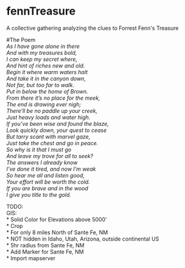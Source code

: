 # fennTreasure
A collective gathering analyzing the clues to Forrest Fenn's Treasure

#The Poem  
_As I have gone alone in there  
And with my treasures bold,  
I can keep my secret where,  
And hint of riches new and old.  
Begin it where warm waters halt  
And take it in the canyon down,  
Not far, but too far to walk.  
Put in below the home of Brown.  
From there it’s no place for the meek,  
The end is drawing ever nigh;  
There’ll be no paddle up your creek,  
Just heavy loads and water high.  
If you’ve been wise and found the blaze,  
Look quickly down, your quest to cease  
But tarry scant with marvel gaze,  
Just take the chest and go in peace.  
So why is it that I must go  
And leave my trove for all to seek?  
The answers I already know  
I’ve done it tired, and now I’m weak  
So hear me all and listen good,  
Your effort will be worth the cold.  
If you are brave and in the wood  
I give you title to the gold._


TODO:  
GIS:  
	* Solid Color for Elevations above 5000'  
	* Crop  
		* For only 8 miles North of Sante Fe, NM  
		* NOT hidden in Idaho, Utah, Arizona, outside continental US  
	* 5hr radius from Sante Fe, NM  
	* Add Marker for Sante Fe, NM  
	* Import mapserver  
